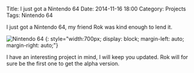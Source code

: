 ﻿Title: I just got a Nintendo 64
Date: 2014-11-16 18:00
Category: Projects
Tags: Nintendo 64

I just got a Nintendo 64, my friend Rok was kind enough to lend it.


![Nintendo 64]({static}/images/N64.png)
{: style="width:700px; display: block; margin-left: auto; margin-right: auto;"}


I have an interesting project in mind, I will keep you updated.
Rok will for sure be the first one to get the alpha version.
